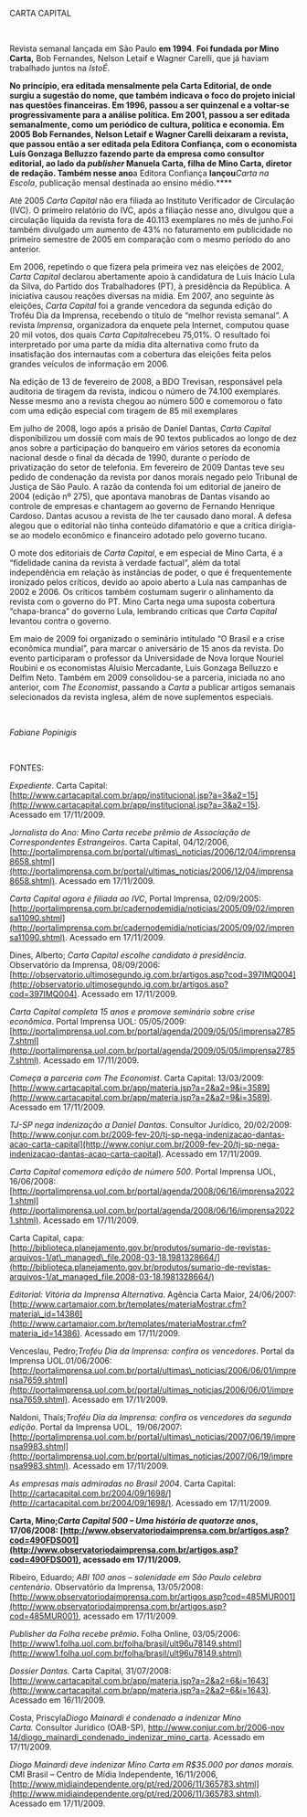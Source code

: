 CARTA CAPITAL

 

Revista semanal lançada em São Paulo **em 1994**. **Foi fundada por Mino
Carta,** Bob Fernandes, Nelson Letaif e Wagner Carelli, que já haviam
trabalhado juntos na *IstoÉ*.

**No princípio, era editada mensalmente pela Carta Editorial, de onde
surgiu a sugestão do nome, que também indicava o foco do projeto inicial
nas questões financeiras. Em 1996, passou a ser quinzenal e a voltar-se
progressivamente para a análise política. Em 2001, passou a ser editada
semanalmente, como um periódico de cultura, política e economia. Em 2005
Bob Fernandes, Nelson Letaif e Wagner Carelli deixaram a revista, que
passou então a ser editada pela Editora Confiança, com o economista Luís
Gonzaga Belluzzo fazendo parte da empresa como consultor editorial, ao
lado da *publisher* Manuela Carta, filha de Mino Carta, diretor de
redação. Também nesse ano**a Editora Confiança **lançou***Carta na
Escola*, publicação mensal destinada ao ensino médio.****

Até 2005 *Carta Capital* não era filiada ao Instituto Verificador de
Circulação (IVC). O primeiro relatório do IVC, após a filiação nesse
ano, divulgou que a circulação líquida da revista fora de 40.113
exemplares no mês de junho.Foi também divulgado um aumento de 43% no
faturamento em publicidade no primeiro semestre de 2005 em comparação
com o mesmo período do ano anterior.

Em 2006, repetindo o que fizera pela primeira vez nas eleições de 2002,
*Carta Capital* declarou abertamente apoio à candidatura de Luís Inácio
Lula da Silva, do Partido dos Trabalhadores (PT), à presidência da
República. A iniciativa causou reações diversas na mídia. Em 2007, ano
seguinte às eleições, *Carta Capital* foi a grande vencedora da segunda
edição do Troféu Dia da Imprensa, recebendo o título de “melhor revista
semanal”. A revista *Imprensa*, organizadora da enquete pela Internet,
computou quase 20 mil votos, dos quais *Carta Capital*recebeu 75,01%. O
resultado foi interpretado por uma parte da mídia dita alternativa como
fruto da insatisfação dos internautas com a cobertura das eleições feita
pelos grandes veículos de informação em 2006.

Na edição de 13 de fevereiro de 2008, a BDO Trevisan, responsável pela
auditoria de tiragem da revista, indicou o número de 74.100 exemplares.
Nesse mesmo ano a revista chegou ao número 500 e comemorou o fato com
uma edição especial com tiragem de 85 mil exemplares

Em julho de 2008, logo após a prisão de Daniel Dantas, *Carta Capital*
disponibilizou um dossiê com mais de 90 textos publicados ao longo de
dez anos sobre a participação do banqueiro em vários setores da economia
nacional desde o final da década de 1990, durante o período de
privatização do setor de telefonia. Em fevereiro de 2009 Dantas teve seu
pedido de condenação da revista por danos morais negado pelo Tribunal de
Justiça de São Paulo. A razão da contenda foi um editorial de janeiro de
2004 (edição nº 275), que apontava manobras de Dantas visando ao
controle de empresas e chantagem ao governo de Fernando Henrique
Cardoso. Dantas acusou a revista de lhe ter causado dano moral. A defesa
alegou que o editorial não tinha conteúdo difamatório e que a crítica
dirigia-se ao modelo econômico e financeiro adotado pelo governo tucano.

O mote dos editoriais de *Carta Capital*, e em especial de Mino Carta, é
a “fidelidade canina da revista à verdade factual”, além da total
independência em relação às instâncias de poder, o que é frequentemente
ironizado pelos críticos, devido ao apoio aberto a Lula nas campanhas de
2002 e 2006. Os críticos também costumam sugerir o alinhamento da
revista com o governo do PT. Mino Carta nega uma suposta cobertura
“chapa-branca” do governo Lula, lembrando críticas que *Carta Capital*
levantou contra o governo.

Em maio de 2009 foi organizado o seminário intitulado “O Brasil e a
crise econômica mundial”, para marcar o aniversário de 15 anos da
revista. Do evento participaram o professor da Universidade de Nova
Iorque Nouriel Roubini e os economistas Aluísio Mercadante, Luís Gonzaga
Belluzzo e Delfim Neto. Também em 2009 consolidou-se a parceria,
iniciada no ano anterior, com *The Economist*, passando a *Carta* a
publicar artigos semanais selecionados da revista inglesa, além de nove
suplementos especiais.

 

*Fabiane Popinigis*

 

FONTES:

*Expediente*. Carta Capital:
[http://www.cartacapital.com.br/app/institucional.jsp?a=3&a2=15](http://www.cartacapital.com.br/app/institucional.jsp?a=3&a2=15).
Acessado em 17/11/2009.

*Jornalista do Ano: Mino Carta recebe prêmio de Associação de
Correspondentes Estrangeiros*. Carta Capital, 04/12/2006,
[http://portalimprensa.com.br/portal/ultimas\_noticias/2006/12/04/imprensa8658.shtml](http://portalimprensa.com.br/portal/ultimas_noticias/2006/12/04/imprensa8658.shtml).
Acessado em 17/11/2009.

*Carta Capital agora é filiada ao IVC*, Portal Imprensa, 02/09/2005:
[http://portalimprensa.com.br/cadernodemidia/noticias/2005/09/02/imprensa11090.shtml](http://portalimprensa.com.br/cadernodemidia/noticias/2005/09/02/imprensa11090.shtml).
Acessado em 17/11/2009.

Dines, Alberto; *Carta Capital escolhe candidato à presidência*.
Observatório da Imprensa, 08/09/2006:
[http://observatorio.ultimosegundo.ig.com.br/artigos.asp?cod=397IMQ004](http://observatorio.ultimosegundo.ig.com.br/artigos.asp?cod=397IMQ004).
Acessado em 17/11/2009.

*Carta Capital completa 15 anos e promove seminário sobre crise
econômica*. Portal Imprensa UOL: 05/05/2009:
[http://portalimprensa.uol.com.br/portal/agenda/2009/05/05/imprensa27857.shtml](http://portalimprensa.uol.com.br/portal/agenda/2009/05/05/imprensa27857.shtml).
Acessado em 17/11/2009.

*Começa a parceria com The Economist*. Carta Capital: 13/03/2009:
[http://www.cartacapital.com.br/app/materia.jsp?a=2&a2=9&i=3589](http://www.cartacapital.com.br/app/materia.jsp?a=2&a2=9&i=3589).
Acessado em 17/11/2009.

*TJ-SP nega indenização a Daniel Dantas*. Consultor Jurídico,
20/02/2009:
[http://www.conjur.com.br/2009-fev-20/tj-sp-nega-indenizacao-dantas-acao-carta-capital](http://www.conjur.com.br/2009-fev-20/tj-sp-nega-indenizacao-dantas-acao-carta-capital).
Acessado em 17/11/2009.

*Carta Capital comemora edição de número 500*. Portal Imprensa UOL,
16/06/2008:
[http://portalimprensa.uol.com.br/portal/agenda/2008/06/16/imprensa20221.shtml](http://portalimprensa.uol.com.br/portal/agenda/2008/06/16/imprensa20221.shtml).
Acessado em 17/11/2009.

Carta Capital, capa:
[http://biblioteca.planejamento.gov.br/produtos/sumario-de-revistas-arquivos-1/at\_managed\_file.2008-03-18.1981328664/](http://biblioteca.planejamento.gov.br/produtos/sumario-de-revistas-arquivos-1/at_managed_file.2008-03-18.1981328664/)

*Editorial: Vitória da Imprensa Alternativa*. Agência Carta Maior,
24/06/2007:
[http://www.cartamaior.com.br/templates/materiaMostrar.cfm?materia\_id=14386](http://www.cartamaior.com.br/templates/materiaMostrar.cfm?materia_id=14386).
Acessado em 17/11/2009.

Venceslau, Pedro;*Troféu Dia da Imprensa: confira os vencedores*. Portal
da Imprensa UOL.01/06/2006:
[http://portalimprensa.uol.com.br/portal/ultimas\_noticias/2006/06/01/imprensa7659.shtml](http://portalimprensa.uol.com.br/portal/ultimas_noticias/2006/06/01/imprensa7659.shtml).
Acessado em 17/11/2009.

Naldoni, Thaís;*Troféu Dia da Imprensa: confira os vencedores da segunda
edição*. Portal da Imprensa UOL,  19/06/2007:
[http://portalimprensa.uol.com.br/portal/ultimas\_noticias/2007/06/19/imprensa9983.shtml](http://portalimprensa.uol.com.br/portal/ultimas_noticias/2007/06/19/imprensa9983.shtml).
Acessado em 17/11/2009.

*As empresas mais admiradas no Brasil 2004*. Carta Capital:
[http://cartacapital.com.br/2004/09/1698/](http://cartacapital.com.br/2004/09/1698/).
Acessado em 17/11/2009.

**Carta, Mino;*Carta Capital 500 – Uma história de quatorze anos*,
17/06/2008:
[http://www.observatoriodaimprensa.com.br/artigos.asp?cod=490FDS001](http://www.observatoriodaimprensa.com.br/artigos.asp?cod=490FDS001),
acessado em 17/11/2009.**

Ribeiro, Eduardo; *ABI 100 anos – solenidade em São Paulo celebra
centenário*. Observatório da Imprensa, 13/05/2008:
[http://www.observatoriodaimprensa.com.br/artigos.asp?cod=485MUR001](http://www.observatoriodaimprensa.com.br/artigos.asp?cod=485MUR001),
acessado em 17/11/2009.

*Publisher da Folha recebe prêmio*. Folha Online, 03/05/2006:
[http://www1.folha.uol.com.br/folha/brasil/ult96u78149.shtml](http://www1.folha.uol.com.br/folha/brasil/ult96u78149.shtml)

*Dossier Dantas.* Carta Capital, 31/07/2008:
[http://www.cartacapital.com.br/app/materia.jsp?a=2&a2=6&i=1643](http://www.cartacapital.com.br/app/materia.jsp?a=2&a2=6&i=1643).
Acessado em 16/11/2009.

Costa, Priscyla*Diogo Mainardi é condenado a indenizar Mino
Carta.* Consultor Jurídico (OAB-SP), [http://www.conjur.com.br/2006-nov
14/diogo\_mainardi\_condenado\_indenizar\_mino\_carta](http://www.conjur.com.br/2006-nov%2014/diogo_mainardi_condenado_indenizar_mino_carta).
Acessado em 17/11/2009.

*Diogo Mainardi deve indenizar Mino Carta em R\$35.000 por danos
morais.* CMI Brasil – Centro de Mídia Independente, 16/11/2006,
[http://www.midiaindependente.org/pt/red/2006/11/365783.shtml](http://www.midiaindependente.org/pt/red/2006/11/365783.shtml).
Acessado em 17/11/2009.

 

 
